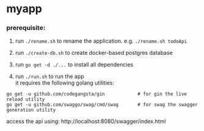 # myapp

### prerequisite:

1. run `./rename.sh` to rename the application. e.g. `./rename.sh todoApi`

2. run `./create-db.sh` to create docker-based postgres database

3. run `go get -d ./...` to install all dependencies

4. run `./run.sh` to run the app   
it requires the following golang utilities:
```
go get -u github.com/codegangsta/gin			# for gin the live reload utility
go get -u github.com/swaggo/swag/cmd/swag		# for swag the swagger generation utility

```

access the api using: http://localhost:8080/swagger/index.html
